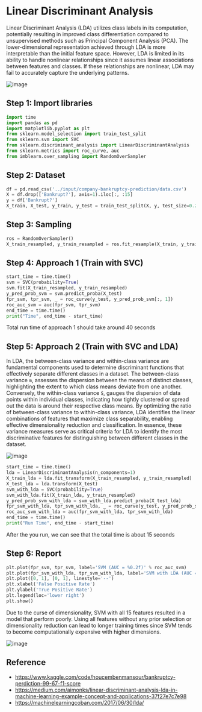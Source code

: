 # Linear Discriminant Analysis 

Linear Discriminant Analysis (LDA) utilizes class labels in its computation, potentially resulting in improved class differentiation compared to unsupervised methods such as Principal Component Analysis (PCA). The lower-dimensional representation achieved through LDA is more interpretable than the initial feature space. However, LDA is limited in its ability to handle nonlinear relationships since it assumes linear associations between features and classes. If these relationships are nonlinear, LDA may fail to accurately capture the underlying patterns.

![image](https://github.com/hughiephan/DPL/assets/16631121/699a2ca3-5490-43c5-905c-65e412bd805a)

## Step 1: Import libraries
```python
import time
import pandas as pd
import matplotlib.pyplot as plt
from sklearn.model_selection import train_test_split
from sklearn.svm import SVC
from sklearn.discriminant_analysis import LinearDiscriminantAnalysis
from sklearn.metrics import roc_curve, auc
from imblearn.over_sampling import RandomOverSampler
```

## Step 2: Dataset

```python
df = pd.read_csv('../input/company-bankruptcy-prediction/data.csv')
X = df.drop(['Bankrupt?'], axis=1).iloc[:, :15]
y = df['Bankrupt?']
X_train, X_test, y_train, y_test = train_test_split(X, y, test_size=0.2)
```

## Step 3: Sampling
```python
ros = RandomOverSampler()
X_train_resampled, y_train_resampled = ros.fit_resample(X_train, y_train)
```

## Step 4: Approach 1 (Train with SVC)
```python
start_time = time.time()
svm = SVC(probability=True)
svm.fit(X_train_resampled, y_train_resampled)
y_pred_prob_svm = svm.predict_proba(X_test)
fpr_svm, tpr_svm, _ = roc_curve(y_test, y_pred_prob_svm[:, 1])
roc_auc_svm = auc(fpr_svm, tpr_svm)
end_time = time.time()
print("Time", end_time - start_time)
```

Total run time of approach 1 should take around 40 seconds

## Step 5: Approach 2 (Train with SVC and LDA)

In LDA, the between-class variance and within-class variance are fundamental components used to determine discriminant functions that effectively separate different classes in a dataset. The between-class variance `m`, assesses the dispersion between the means of distinct classes, highlighting the extent to which class means deviate from one another. Conversely, the within-class variance `S`, gauges the dispersion of data points within individual classes, indicating how tightly clustered or spread out the data is around their respective class means. By optimizing the ratio of between-class variance to within-class variance, LDA identifies the linear combinations of features that maximize class separability, enabling effective dimensionality reduction and classification. In essence, these variance measures serve as critical criteria for LDA to identify the most discriminative features for distinguishing between different classes in the dataset.

![image](https://github.com/hughiephan/DPL/assets/16631121/7c1ed831-d1a2-4422-aeee-51090a2b1e0f)

```python
start_time = time.time()
lda = LinearDiscriminantAnalysis(n_components=1)
X_train_lda = lda.fit_transform(X_train_resampled, y_train_resampled)
X_test_lda = lda.transform(X_test)
svm_with_lda = SVC(probability=True)
svm_with_lda.fit(X_train_lda, y_train_resampled)
y_pred_prob_svm_with_lda = svm_with_lda.predict_proba(X_test_lda)
fpr_svm_with_lda, tpr_svm_with_lda, _ = roc_curve(y_test, y_pred_prob_svm_with_lda[:, 1])
roc_auc_svm_with_lda = auc(fpr_svm_with_lda, tpr_svm_with_lda)
end_time = time.time()
print("Run Time", end_time - start_time)
```

After the you run, we can see that the total time is about 15 seconds

## Step 6: Report
```python
plt.plot(fpr_svm, tpr_svm, label='SVM (AUC = %0.2f)' % roc_auc_svm)
plt.plot(fpr_svm_with_lda, tpr_svm_with_lda, label='SVM with LDA (AUC = %0.2f)' % roc_auc_svm_with_lda)
plt.plot([0, 1], [0, 1], linestyle='--')
plt.xlabel('False Positive Rate')
plt.ylabel('True Positive Rate')
plt.legend(loc='lower right')
plt.show()
```

Due to the curse of dimensionality, SVM with all 15 features resulted in a model that perform poorly. Using all features without any prior selection or dimensionality reduction can lead to longer training times since SVM tends to become computationally expensive with higher dimensions.

![image](https://github.com/hughiephan/DPL/assets/16631121/292d1232-1c03-42bb-a50e-60cf6f6037f4)

## Reference
- https://www.kaggle.com/code/houcembenmansour/bankruptcy-perdiction-99-67-f1-score
- https://medium.com/aimonks/linear-discriminant-analysis-lda-in-machine-learning-example-concept-and-applications-37f27e7c7e98
- https://machinelearningcoban.com/2017/06/30/lda/
